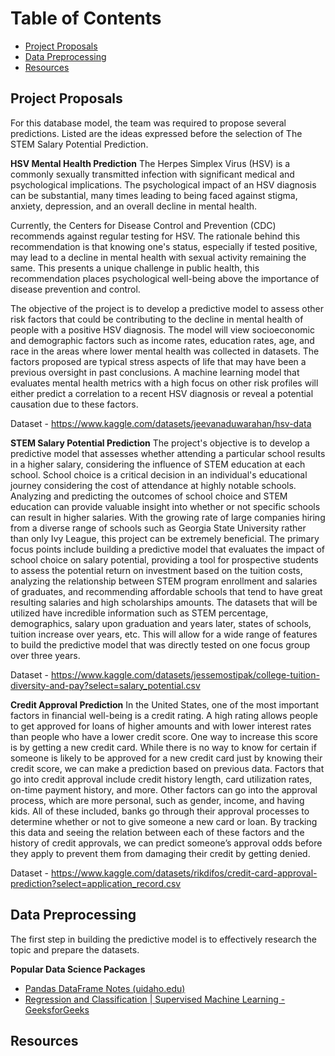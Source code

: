 # Table of Contents

- [Project Proposals](#project-proposals)
- [Data Preprocessing](#data-preprocessing)
- [Resources](#resources)

## Project Proposals

For this database model, the team was required to propose several predictions. Listed are the ideas expressed before the selection of The STEM Salary Potential Prediction.

**HSV Mental Health Prediction**
The Herpes Simplex Virus (HSV) is a commonly sexually transmitted infection with significant medical and psychological implications. The psychological impact of an HSV diagnosis can be substantial, many times leading to being faced against stigma, anxiety, depression, and an overall decline in mental health.

Currently, the Centers for Disease Control and Prevention (CDC) recommends against regular testing for HSV. The rationale behind this recommendation is that knowing one's status, especially if tested positive, may lead to a decline in mental health with sexual activity remaining the same. This presents a unique challenge in public health, this recommendation places psychological well-being above the importance of disease prevention and control.

The objective of the project is to develop a predictive model to assess other risk factors that could be contributing to the decline in mental health of people with a positive HSV diagnosis. The model will view socioeconomic and demographic factors such as income rates, education rates, age, and race in the areas where lower mental health was collected in datasets. The factors proposed are typical stress aspects of life that may have been a previous oversight in past conclusions. A machine learning model that evaluates mental health metrics with a high focus on other risk profiles will either predict a correlation to a recent HSV diagnosis or reveal a potential causation due to these factors.

Dataset - https://www.kaggle.com/datasets/jeevanaduwarahan/hsv-data

**STEM Salary Potential Prediction**
The project's objective is to develop a predictive model that assesses whether attending a particular school results in a higher salary, considering the influence of STEM education at each school. School choice is a critical decision in an individual's educational journey considering the cost of attendance at highly notable schools. Analyzing and predicting the outcomes of school choice and STEM education can provide valuable insight into whether or not specific schools can result in higher salaries. With the growing rate of large companies hiring from a diverse range of schools such as Georgia State University rather than only Ivy League, this project can be extremely beneficial. The primary focus points include building a predictive model that evaluates the impact of school choice on salary potential, providing a tool for prospective students to assess the potential return on investment based on the tuition costs, analyzing the relationship between STEM program enrollment and salaries of graduates, and recommending affordable schools that tend to have great resulting salaries and high scholarships amounts. The datasets that will be utilized have incredible information such as STEM percentage, demographics, salary upon graduation and years later, states of schools, tuition increase over years, etc. This will allow for a wide range of features to build the predictive model that was directly tested on one focus group over three years.

Dataset - https://www.kaggle.com/datasets/jessemostipak/college-tuition-diversity-and-pay?select=salary_potential.csv

**Credit Approval Prediction**
  In the United States, one of the most important factors in financial well-being is a credit rating. A high rating allows people to get approved for loans of higher amounts and with lower interest rates than people who have a lower credit score. One way to increase this score is by getting a new credit card. While there is no way to know for certain if someone is likely to be approved for a new credit card just by knowing their credit score, we can make a prediction based on previous data.
  Factors that go into credit approval include credit history length, card utilization rates, on-time payment history, and more. Other factors can go into the approval process, which are more personal, such as gender, income, and having kids. All of these included, banks go through their approval processes to determine whether or not to give someone a new card or loan. By tracking this data and seeing the relation between each of these factors and the history of credit approvals, we can predict someone’s approval odds before they apply to prevent them from damaging their credit by getting denied.

Dataset - https://www.kaggle.com/datasets/rikdifos/credit-card-approval-prediction?select=application_record.csv

## Data Preprocessing

The first step in building the predictive model is to effectively research the topic and prepare the datasets.

**Popular Data Science Packages**

* [Pandas DataFrame Notes (uidaho.edu)](https://www.webpages.uidaho.edu/~stevel/504/pandas%20dataframe%20notes.pdf)
* [Regression and Classification | Supervised Machine Learning - GeeksforGeeks](https://www.geeksforgeeks.org/regression-classification-supervised-machine-learning/)

## Resources
